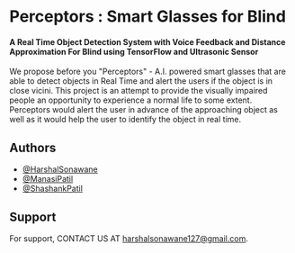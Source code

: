 # Perceptors : Smart Glasses for Blind

#### A Real Time Object Detection System with Voice Feedback and Distance Approximation For Blind using TensorFlow and Ultrasonic Sensor

We propose before you "Perceptors" - A.I. powered smart glasses that are able to detect objects in Real Time and alert the users if the object is in close vicini. This project is an attempt to provide the visually impaired people an opportunity to experience a normal life to some extent. Perceptors would alert the user in advance of the approaching object as well as it would help the user to identify the object in real time.

## Authors

- [@HarshalSonawane](https://github.com/HarshallSonawane)
- [@ManasiPatil](https://github.com/ManasiPatil2117)
- [@ShashankPatil](https://github.com/shashankpatil125)

## Support

For support, CONTACT US AT harshalsonawane127@gmail.com.
